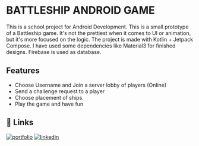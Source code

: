 
# BATTLESHIP ANDROID GAME

This is a school project for Android Development.
This is a small prototype of a Battleship game. It's not the prettiest when it comes to UI or animation, but it's more focused on the logic.
The project is made with Kotlin + Jetpack Compose. I have used some dependencies like Material3 for finished designs.
Firebase is used as database.



## Features

- Choose Username and Join a server lobby of players (Online)
- Send a challenge request to a player
- Choose placement of ships.
- Play the game and have fun


## 🔗 Links
[![portfolio](https://img.shields.io/badge/my_portfolio-000?style=for-the-badge&logo=ko-fi&logoColor=white)](https://florentav.github.io)
[![linkedin](https://img.shields.io/badge/linkedin-0A66C2?style=for-the-badge&logo=linkedin&logoColor=white)](https://www.linkedin.com/in/florentavdiu/)


